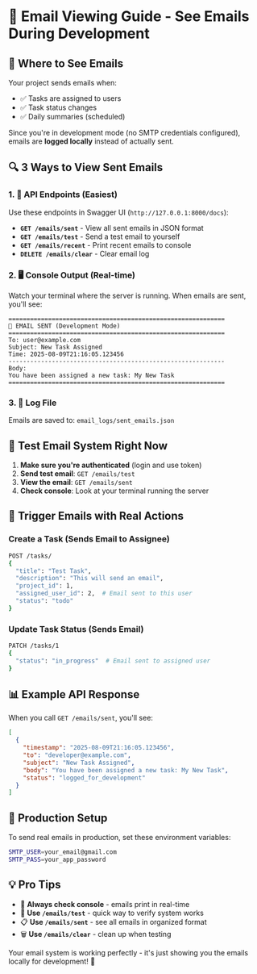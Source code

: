 # 📧 Email Viewing Guide - See Emails During Development

## 🎯 Where to See Emails

Your project sends emails when:
- ✅ Tasks are assigned to users
- ✅ Task status changes
- ✅ Daily summaries (scheduled)

Since you're in development mode (no SMTP credentials configured), emails are **logged locally** instead of actually sent.

## 🔍 3 Ways to View Sent Emails

### 1. 📱 **API Endpoints (Easiest)**
Use these endpoints in Swagger UI (`http://127.0.0.1:8000/docs`):

- **`GET /emails/sent`** - View all sent emails in JSON format
- **`GET /emails/test`** - Send a test email to yourself
- **`GET /emails/recent`** - Print recent emails to console
- **`DELETE /emails/clear`** - Clear email log

### 2. 🖥️ **Console Output (Real-time)**
Watch your terminal where the server is running. When emails are sent, you'll see:

```
============================================================
📧 EMAIL SENT (Development Mode)
============================================================
To: user@example.com
Subject: New Task Assigned
Time: 2025-08-09T21:16:05.123456
------------------------------------------------------------
Body:
You have been assigned a new task: My New Task
============================================================
```

### 3. 📁 **Log File**
Emails are saved to: `email_logs/sent_emails.json`

## 🧪 **Test Email System Right Now**

1. **Make sure you're authenticated** (login and use token)
2. **Send test email**: `GET /emails/test`
3. **View the email**: `GET /emails/sent`
4. **Check console**: Look at your terminal running the server

## 🚀 **Trigger Emails with Real Actions**

### Create a Task (Sends Email to Assignee)
```bash
POST /tasks/
{
  "title": "Test Task",
  "description": "This will send an email",
  "project_id": 1,
  "assigned_user_id": 2,  # Email sent to this user
  "status": "todo"
}
```

### Update Task Status (Sends Email)
```bash
PATCH /tasks/1
{
  "status": "in_progress"  # Email sent to assigned user
}
```

## 📊 **Example API Response**

When you call `GET /emails/sent`, you'll see:

```json
[
  {
    "timestamp": "2025-08-09T21:16:05.123456",
    "to": "developer@example.com",
    "subject": "New Task Assigned",
    "body": "You have been assigned a new task: My New Task",
    "status": "logged_for_development"
  }
]
```

## 🔧 **Production Setup**

To send real emails in production, set these environment variables:
```bash
SMTP_USER=your_email@gmail.com
SMTP_PASS=your_app_password
```

## 💡 **Pro Tips**

- 📧 **Always check console** - emails print in real-time
- 🔄 **Use `/emails/test`** - quick way to verify system works  
- 📋 **Use `/emails/sent`** - see all emails in organized format
- 🗑️ **Use `/emails/clear`** - clean up when testing

Your email system is working perfectly - it's just showing you the emails locally for development! 🎯
